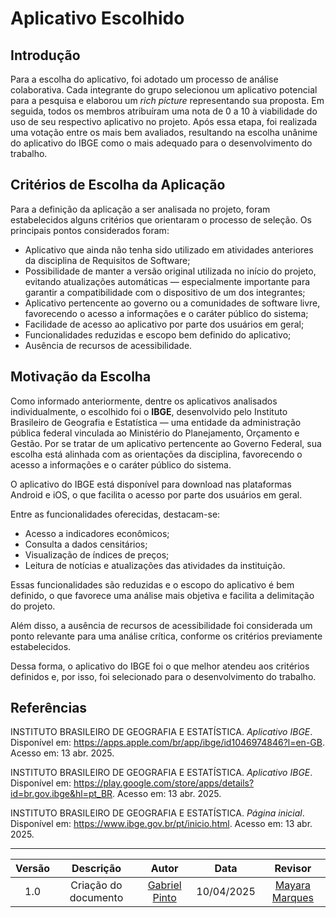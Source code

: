 # Aplicativo Escolhido

## Introdução

Para a escolha do aplicativo, foi adotado um processo de análise colaborativa. Cada integrante do grupo selecionou um aplicativo potencial para a pesquisa e elaborou um *rich picture* representando sua proposta. Em seguida, todos os membros atribuíram uma nota de 0 a 10 à viabilidade do uso de seu respectivo aplicativo no projeto. Após essa etapa, foi realizada uma votação entre os mais bem avaliados, resultando na escolha unânime do aplicativo do IBGE como o mais adequado para o desenvolvimento do trabalho.

## Critérios de Escolha da Aplicação

Para a definição da aplicação a ser analisada no projeto, foram estabelecidos alguns critérios que orientaram o processo de seleção. Os principais pontos considerados foram:

- Aplicativo que ainda não tenha sido utilizado em atividades anteriores da disciplina de Requisitos de Software;
- Possibilidade de manter a versão original utilizada no início do projeto, evitando atualizações automáticas — especialmente importante para garantir a compatibilidade com o dispositivo de um dos integrantes;
- Aplicativo pertencente ao governo ou a comunidades de software livre, favorecendo o acesso a informações e o caráter público do sistema;
- Facilidade de acesso ao aplicativo por parte dos usuários em geral;
- Funcionalidades reduzidas e escopo bem definido do aplicativo;
- Ausência de recursos de acessibilidade.

## Motivação da Escolha

Como informado anteriormente, dentre os aplicativos analisados individualmente, o escolhido foi o **IBGE**, desenvolvido pelo Instituto Brasileiro de Geografia e Estatística — uma entidade da administração pública federal vinculada ao Ministério do Planejamento, Orçamento e Gestão. Por se tratar de um aplicativo pertencente ao Governo Federal, sua escolha está alinhada com as orientações da disciplina, favorecendo o acesso a informações e o caráter público do sistema.

O aplicativo do IBGE está disponível para download nas plataformas Android e iOS, o que facilita o acesso por parte dos usuários em geral.

Entre as funcionalidades oferecidas, destacam-se:

- Acesso a indicadores econômicos;
- Consulta a dados censitários;
- Visualização de índices de preços;
- Leitura de notícias e atualizações das atividades da instituição.

Essas funcionalidades são reduzidas e o escopo do aplicativo é bem definido, o que favorece uma análise mais objetiva e facilita a delimitação do projeto.

Além disso, a ausência de recursos de acessibilidade foi considerada um ponto relevante para uma análise crítica, conforme os critérios previamente estabelecidos.

Dessa forma, o aplicativo do IBGE foi o que melhor atendeu aos critérios definidos e, por isso, foi selecionado para o desenvolvimento do trabalho.


## Referências

INSTITUTO BRASILEIRO DE GEOGRAFIA E ESTATÍSTICA. *Aplicativo IBGE*. Disponível em: <https://apps.apple.com/br/app/ibge/id1046974846?l=en-GB>. Acesso em: 13 abr. 2025.

INSTITUTO BRASILEIRO DE GEOGRAFIA E ESTATÍSTICA. *Aplicativo IBGE*. Disponível em: <https://play.google.com/store/apps/details?id=br.gov.ibge&hl=pt_BR>. Acesso em: 13 abr. 2025.

INSTITUTO BRASILEIRO DE GEOGRAFIA E ESTATÍSTICA. *Página inicial*. Disponível em: <https://www.ibge.gov.br/pt/inicio.html>. Acesso em: 13 abr. 2025.

---

| Versão |Descrição     |Autor                                       |Data    |Revisor|
|:-:     | :-:          | :-:                                        | :-:        |:-:|
|1.0     |Criação do documento|[Gabriel Pinto](https://github.com/GabrielSPinto)| 10/04/2025 | [Mayara Marques](https://github.com/maymarquee)|